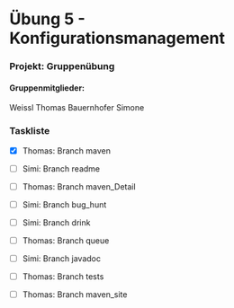# Übung 5 - Konfigurationsmanagement

### Projekt: Gruppenübung
#### Gruppenmitglieder: 
Weissl Thomas
Bauernhofer Simone


### Taskliste
- [x] Thomas: Branch maven 
- [ ] Simi: Branch readme
- [ ] Thomas: Branch maven_Detail
- [ ] Simi: Branch bug_hunt
- [ ] Simi: Branch drink
- [ ] Thomas: Branch queue
- [ ] Simi: Branch javadoc
- [ ] Thomas: Branch tests
- [ ] Thomas: Branch maven_site


